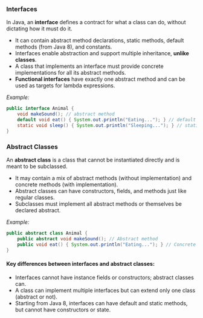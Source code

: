 
### Interfaces

In Java, an **interface** defines a contract for what a class can do, without dictating how it must do it.  
- It can contain abstract method declarations, static methods, default methods (from Java 8), and constants.
- Interfaces enable abstraction and support multiple inheritance, **unlike classes**. 
- A class that implements an interface must provide concrete implementations for all its abstract methods.
- **Functional interfaces** have exactly one abstract method and can be used as targets for lambda expressions.

*Example:*  
```java
public interface Animal {
    void makeSound(); // abstract method
    default void eat() { System.out.println("Eating..."); } // default method
    static void sleep() { System.out.println("Sleeping..."); } // static method
}
```

### Abstract Classes

An **abstract class** is a class that cannot be instantiated directly and is meant to be subclassed.
- It may contain a mix of abstract methods (without implementation) and concrete methods (with implementation).
- Abstract classes can have constructors, fields, and methods just like regular classes.
- Subclasses must implement all abstract methods or themselves be declared abstract.

*Example:*  
```java
public abstract class Animal {
    public abstract void makeSound(); // Abstract method
    public void eat() { System.out.println("Eating..."); } // Concrete method
}
```

#### Key differences between interfaces and abstract classes:
- Interfaces cannot have instance fields or constructors; abstract classes can.
- A class can implement multiple interfaces but can extend only one class (abstract or not).
- Starting from Java 8, interfaces can have default and static methods, but cannot have constructors or state.